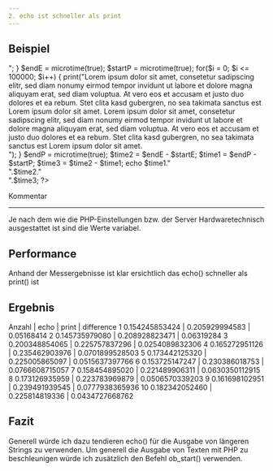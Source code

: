 ```yaml
---
2. echo ist schneller als print
---
```


Beispiel
--------
<?php
$startE = microtime(true);
for($i = 0; $i <= 100000; $i++)
{
  echo "Lorem ipsum dolor sit amet, consetetur sadipscing elitr, sed diam nonumy eirmod tempor invidunt ut labore et dolore magna aliquyam erat, sed diam voluptua. At vero eos et accusam et justo duo dolores et ea rebum. Stet clita kasd gubergren, no sea takimata sanctus est Lorem ipsum dolor sit amet. Lorem ipsum dolor sit amet, consetetur sadipscing elitr, sed diam nonumy eirmod tempor invidunt ut labore et dolore magna aliquyam erat, sed diam voluptua. At vero eos et accusam et justo duo dolores et ea rebum. Stet clita kasd gubergren, no sea takimata sanctus est Lorem ipsum dolor sit amet.<br>";
}
$endE = microtime(true);



$startP = microtime(true);
for($i = 0; $i <= 100000; $i++)
{
  print("Lorem ipsum dolor sit amet, consetetur sadipscing elitr, sed diam nonumy eirmod tempor invidunt ut labore et dolore magna aliquyam erat, sed diam voluptua. At vero eos et accusam et justo duo dolores et ea rebum. Stet clita kasd gubergren, no sea takimata sanctus est Lorem ipsum dolor sit amet. Lorem ipsum dolor sit amet, consetetur sadipscing elitr, sed diam nonumy eirmod tempor invidunt ut labore et dolore magna aliquyam erat, sed diam voluptua. At vero eos et accusam et justo duo dolores et ea rebum. Stet clita kasd gubergren, no sea takimata sanctus est Lorem ipsum dolor sit amet.<br>");
}
$endP = microtime(true);

$time2 = $endE - $startE;
$time1 = $endP - $startP;
$time3 = $time2 - $time1;
echo $time1."<br>".$time2."<br>".$time3;
?>

Kommentar
_________
Je nach dem wie die PHP-Einstellungen bzw. der Server Hardwaretechnisch ausgestattet ist sind die Werte variabel.

Performance
-----------

Anhand der Messergebnisse ist klar ersichtlich das echo() schneller als print() ist

Ergebnis
-----------
Anzahl | echo | print | difference
1  0.154245853424 | 0.205929994583 | 0.05168414
2  0.145735979080 | 0.208928823471 | 0.06319284
3  0.200348854065 | 0.225757837296 | 0.0254089832306
4  0.165272951126 | 0.235462903976 | 0.0701899528503
5  0.173442125320 | 0.225005865097 | 0.0515637397766
6  0.153725147247 | 0.230386018753 | 0.0766608715057
7  0.158454895020 | 0.221489906311 | 0.0630350112915
8  0.173126935959 | 0.223783969879 | 0.0506570339203
9  0.161698102951 | 0.239491939545 | 0.0777938365936
10 0.182342052460 | 0.225814819336 | 0.0434727668762

Fazit
------

Generell würde ich dazu tendieren echo() für die Ausgabe von längeren Strings zu verwenden. Um generell die Ausgabe von Texten mit PHP zu beschleunigen würde ich zusätzlich den Befehl ob_start() verwenden.

